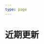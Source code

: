 ```yaml
---
type: page
---
```


# 近期更新

<script setup lang="ts">
import { posts } from "@/collections";
</script>

<PostList :posts="posts"/>
